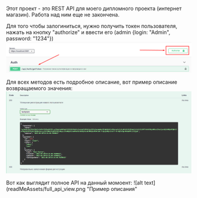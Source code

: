 Этот проект - это REST API для моего дипломного проекта (интернет магазин). Работа над ним еще не закончена.

Для того чтобы залогиниться, нужно получить токен пользователя, нажать на кнопку "authorize" и ввести его 
(admin {login: "Admin", password: "1234"})
![alt text](readMeAssets/auth_help.png "Как логиниться")

Для всех методов есть подробное описание, вот пример описание возвращаемого значения:
![alt text](readMeAssets/description_example.png "Пример описания")

Вот как выглядит полное API на данный момоент:
![alt text](readMeAssets/full_api_view.png "Пример описания"